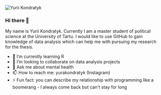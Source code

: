 ![Yurii Kondratyk](https://github.com/YuriiKondratyk/YuriiKondratyk/assets/158564792/9b77a71e-8a81-439d-b3bb-6ba12ce52c6c)

### Hi there 👋
My name is Yurii Kondratyk. Currently I am a master student of political science at the University of Tartu. I would like to use GitHub to gain knowledge of data analysis which can help me with pursuing my research for the thesis.

<!--
**YuriiKondratyk/YuriiKondratyk** is a ✨ _special_ ✨ repository because its `README.md` (this file) appears on your GitHub profile.
-->

- 🌱 I’m currently learning R
- 👯 I’m looking to collaborate on data analysis projects
- 💬 Ask me about mental health
- 📫 How to reach me: yurakondratyk (Instagram)
- ⚡ Fun fact: you can describe my relationship with programming like a boomerang - I always come back but can't stay for long

